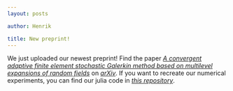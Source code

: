 ```yaml
---
layout: posts

author: Henrik

title: New preprint!
---
```


We just uploaded our newest preprint! Find the paper *[A convergent adaptive finite element stochastic Galerkin method based on multilevel expansions of random fields]((https://arxiv.org/abs/2403.13770))* on *[arXiv](https://arxiv.org/abs/2403.13770)*. If you want to recreate our numerical experiments, you can find our julia code in *[this repository](https://git.rwth-aachen.de/bachmayr/asgfemmlrrc)*.